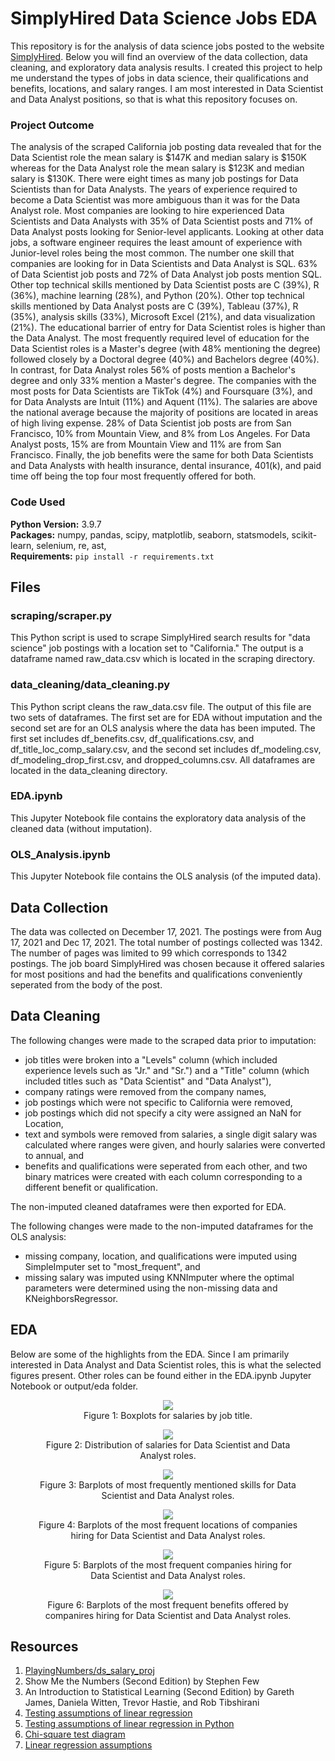 # SimplyHired Data Science Jobs EDA

This repository is for the analysis of data science jobs posted to the website [SimplyHired](https://www.simplyhired.com/). Below you will find an overview of the data collection, data cleaning, and exploratory data analysis results. I created this project to help me understand the types of jobs in data science, their qualifications and benefits, locations, and salary ranges. I am most interested in Data Scientist and Data Analyst positions, so that is what this repository focuses on.

### Project Outcome
The analysis of the scraped California job posting data revealed that for the Data Scientist role the mean salary is $147K and median salary is $150K whereas for the Data Analyst role the mean salary is $123K and median salary is $130K. There were eight times as many job postings for Data Scientists than for Data Analysts. The years of experience required to become a Data Scientist was more ambiguous than it was for the Data Analyst role. Most companies are looking to hire experienced Data Scientists and Data Analysts with 35% of Data Scientist posts and 71% of Data Analyst posts looking for Senior-level applicants. Looking at other data jobs, a software engineer requires the least amount of experience with Junior-level roles being the most common. The number one skill that companies are looking for in Data Scientists and Data Analyst is SQL. 63% of Data Scientist job posts and 72% of Data Analyst job posts mention SQL. Other top technical skills mentioned by Data Scientist posts are C (39%), R (36%), machine learning (28%), and Python (20%). Other top technical skills mentioned by Data Analyst posts are C (39%), Tableau (37%), R (35%), analysis skills (33%), Microsoft Excel (21%), and data visualization (21%). The educational barrier of entry for Data Scientist roles is higher than the Data Analyst. The most frequently required level of education for the Data Scientist roles is a Master's degree (with 48% mentioning the degree) followed closely by a Doctoral degree (40%) and Bachelors degree (40%). In contrast, for Data Analyst roles 56% of posts mention a Bachelor's degree and only 33% mention a Master's degree. The companies with the most posts for Data Scientists are TikTok (4%) and Foursquare (3%), and for Data Analysts are Intuit (11%) and Aquent (11%). The salaries are above the national average because the majority of positions are located in areas of high living expense. 28% of Data Scientist job posts are from San Francisco, 10% from Mountain View, and 8% from Los Angeles. For Data Analyst posts, 15% are from Mountain View and 11% are from San Francisco. Finally, the job benefits were the same for both Data Scientists and Data Analysts with health insurance, dental insurance, 401(k), and paid time off being the top four most frequently offered for both.

### Code Used 

**Python Version:** 3.9.7 <br />
**Packages:** numpy, pandas, scipy, matplotlib, seaborn, statsmodels, scikit-learn, selenium, re, ast, <br />
**Requirements:**  ```pip install -r requirements.txt```  

## Files

### scraping/scraper.py

This Python script is used to scrape SimplyHired search results for "data science" job postings with a location set to "California." The output is a dataframe named raw_data.csv which is located in the scraping directory.

### data_cleaning/data_cleaning.py

This Python script cleans the raw_data.csv file. The output of this file are two sets of dataframes. The first set are for EDA without imputation and the second set are for an OLS analysis where the data has been imputed. The first set includes df_benefits.csv, df_qualifications.csv, and df_title_loc_comp_salary.csv, and the second set includes df_modeling.csv, df_modeling_drop_first.csv, and dropped_columns.csv. All dataframes are located in the data_cleaning directory.

### EDA.ipynb

This Jupyter Notebook file contains the exploratory data analysis of the cleaned data (without imputation).

### OLS_Analysis.ipynb

This Jupyter Notebook file contains the OLS analysis (of the imputed data).

## Data Collection

The data was collected on December 17, 2021. The postings were from Aug 17, 2021 and Dec 17, 2021. The total number of postings collected was 1342. The number of pages was limited to 99 which corresponds to 1342 postings. The job board SimplyHired was chosen because it offered salaries for most positions and had the benefits and qualifications conveniently seperated from the body of the post.

## Data Cleaning

The following changes were made to the scraped data prior to imputation:
* job titles were broken into a "Levels" column (which included experience levels such as "Jr." and "Sr.") and a "Title" column (which included titles such as "Data Scientist" and "Data Analyst"),
* company ratings were removed from the company names,
* job postings which were not specific to California were removed,
* job postings which did not specify a city were assigned an NaN for Location,
* text and symbols were removed from salaries, a single digit salary was calculated where ranges were given, and hourly salaries were converted to annual, and
* benefits and qualifications were seperated from each other, and two binary matrices were created with each column corresponding to a different benefit or qualification.

The non-imputed cleaned dataframes were then exported for EDA.

The following changes were made to the non-imputed dataframes for the OLS analysis:
* missing company, location, and qualifications were imputed using SimpleImputer set to "most_frequent", and
* missing salary was imputed using KNNImputer where the optimal parameters were determined using the non-missing data and KNeighborsRegressor.

## EDA

Below are some of the highlights from the EDA. Since I am primarily interested in Data Analyst and Data Scientist roles, this is what the selected figures present. Other roles can be found either in the EDA.ipynb Jupyter Notebook or output/eda folder.

<div align="center">
<figure>
<img src="output/eda/boxplot_title_salary.jpg"><br/>
  <figcaption>Figure 1: Boxplots for salaries by job title.</figcaption>
</figure>
</div>

<div align="center">
<figure>
<img src="cropped_images/hist_title_salary_snipped.jpg"><br/>
  <figcaption>Figure 2: Distribution of salaries for Data Scientist and Data Analyst roles.</figcaption>
</figure>
</div>

<div align="center">
<figure>
<img src="cropped_images/barh_title_skills_snipped.jpg"><br/>
  <figcaption>Figure 3: Barplots of most frequently mentioned skills for Data Scientist and Data Analyst roles.</figcaption>
</figure>
</div>

<div align="center">
<figure>
<img src="cropped_images/barh_title_location_snipped.jpg"><br/>
  <figcaption>Figure 4: Barplots of the most frequent locations of companies hiring for Data Scientist and Data Analyst roles.</figcaption>
</figure>
</div>

<div align="center">
<figure>
<img src="cropped_images/barh_title_company_snipped.jpg"><br/>
  <figcaption>Figure 5: Barplots of the most frequent companies hiring for Data Scientist and Data Analyst roles.</figcaption>
</figure>
</div>

<div align="center">
<figure>
<img src="cropped_images/barh_title_benefits_snipped.jpg"><br/>
  <figcaption>Figure 6: Barplots of the most frequent benefits offered by companires hiring for Data Scientist and Data Analyst roles.</figcaption>
</figure>
</div>

## Resources

1. [PlayingNumbers/ds_salary_proj](https://github.com/PlayingNumbers/ds_salary_proj)
2. Show Me the Numbers (Second Edition) by Stephen Few
3. An Introduction to Statistical Learning (Second Edition) by Gareth James, Daniela Witten, Trevor Hastie, and Rob Tibshirani
4. [Testing assumptions of linear regression](https://towardsdatascience.com/verifying-the-assumptions-of-linear-regression-in-python-and-r-f4cd2907d4c0)
5. [Testing assumptions of linear regression in Python](https://jeffmacaluso.github.io/post/LinearRegressionAssumptions/)
6. [Chi-square test diagram](https://www.isixsigma.com/dictionary/chi-square-test/)
7. [Linear regression assumptions](https://www.analyticsvidhya.com/blog/2016/07/deeper-regression-analysis-assumptions-plots-solutions/)
